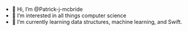 - 👋 Hi, I’m @Patrick-j-mcbride
- 👀 I’m interested in all things computer science
- 🌱 I’m currently learning data structures, machine learning, and Swift.
